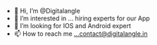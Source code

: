 - 👋 Hi, I’m @Digitalangle
- 👀 I’m interested in ... hiring experts for our App
- 💞️ I’m looking for IOS and Android expert 
- 📫 How to reach me ...contact@digitalangle.in

<!---
Digitalangle/Digitalangle is a ✨ special ✨ repository because its `README.md` (this file) appears on your GitHub profile.
You can click the Preview link to take a look at your changes.
--->

